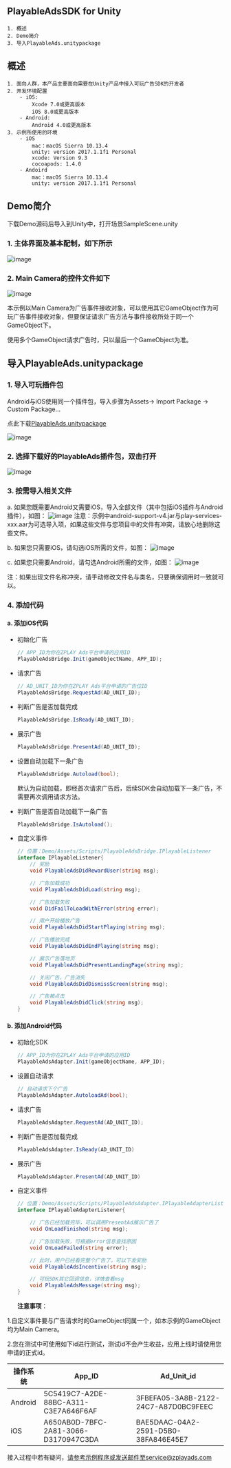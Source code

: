
## PlayableAdsSDK for Unity
    1. 概述
    2. Demo简介
    3. 导入PlayableAds.unitypackage

## 概述
    1. 面向人群，本产品主要面向需要在Unity产品中接入可玩广告SDK的开发者
    2. 开发环境配置
        - iOS:
            Xcode 7.0或更高版本
            iOS 8.0或更高版本
        - Android:
            Android 4.0或更高版本
    3. 示例所使用的环境
        - iOS
            mac：macOS Sierra 10.13.4
            unity: version 2017.1.1f1 Personal
            xcode: Version 9.3
            cocoapods: 1.4.0
        - Andoird
            mac：macOS Sierra 10.13.4
            unity: version 2017.1.1f1 Personal

## Demo简介
下载Demo源码后导入到Unity中，打开场景SampleScene.unity

### 1. 主体界面及基本配制，如下所示
![image](./images/image01.png)
### 2. Main Camera的控件文件如下
![image](./images/image02.png)

本示例以Main Camera为广告事件接收对象，可以使用其它GameObject作为可玩广告事件接收对象，但要保证请求广告方法与事件接收所处于同一个GameObject下。

使用多个GameObject请求广告时，只以最后一个GameObject为准。

## 导入PlayableAds.unitypackage

### 1. 导入可玩插件包
Android与iOS使用同一个插件包，导入步骤为Assets-> Import Package -> Custom Package...

点此下载[PlayableAds.unitypackage](./PlayableAds.unitypackage)

![image](./images/image03.png)

### 2. 选择下载好的PlayableAds插件包，双击打开
![image](./images/image04.png)

### 3. 按需导入相关文件
a. 如果您既需要Android又需要iOS，导入全部文件（其中包括iOS插件与Android插件），如图：
![image](./images/image05.png)
注意：示例中android-support-v4.jar与play-services-xxx.aar为可选导入项，如果这些文件与您项目中的文件有冲突，请放心地删除这些文件。

b. 如果您只需要iOS，请勾选iOS所需的文件，如图：
![image](./images/image20.png)

c. 如果您只需要Android，请勾选Android所需的文件，如图：
![image](./images/image21.png)

注：如果出现文件名称冲突，请手动修改文件名与类名，只要确保调用时一致就可以。

### 4. 添加代码
#### a. 添加iOS代码
-  初始化广告
    ```c#
    // APP_ID为你在ZPLAY Ads平台申请的应用ID
    PlayableAdsBridge.Init(gameObjectName, APP_ID);
    ```
- 请求广告
    ``` c#
    // AD_UNIT_ID为你在ZPLAY Ads平台申请的广告位ID
    PlayableAdsBridge.RequestAd(AD_UNIT_ID);
    ```
- 判断广告是否加载完成
    ``` c#
    PlayableAdsBridge.IsReady(AD_UNIT_ID);
    ```
- 展示广告
    ``` c#
    PlayableAdsBridge.PresentAd(AD_UNIT_ID);
    ```
- 设置自动加载下一条广告
   ``` c#
   PlayableAdsBridge.Autoload(bool);
   ```
   默认为自动加载，即经首次请求广告后，后续SDK会自动加载下一条广告，不需要再次调用请求方法。

- 判断广告是否自动加载下一条广告
   ``` c#
   PlayableAdsBridge.IsAutoload();
   ```
- 自定义事件
    ```c#
    // 位置：Demo/Assets/Scripts/PlayableAdsBridge.IPlayableListener
    interface IPlayableListener{
      	// 奖励
        void PlayableAdsDidRewardUser(string msg);

        // 广告加载成功
        void PlayableAdsDidLoad(string msg);

        // 广告加载失败
        void DidFailToLoadWithError(string error);

        // 用户开始播放广告
        void PlayableAdsDidStartPlaying(string msg);

        // 广告播放完成
        void PlayableAdsDidEndPlaying(string msg);

        // 展示广告落地页
        void PlayableAdsDidPresentLandingPage(string msg);

        // 关闭广告，广告消失
        void PlayableAdsDidDismissScreen(string msg);

        // 广告被点击
        void PlayableAdsDidClick(string msg);
    }
    ```

#### b. 添加Android代码
-  初始化SDK
    ``` c#
    // APP_ID为你在ZPLAY Ads平台申请的应用ID
    PlayableAdsAdapter.Init(gameObjectName, APP_ID);
    ```
- 设置自动请求
    ``` c#
    // 自动请求下个广告
    PlayableAdsAdapter.AutoloadAd(bool);
    ```
- 请求广告
    ``` c#
    PlayableAdsAdapter.RequestAd(AD_UNIT_ID);
    ```
- 判断广告是否加载完成
    ``` c#
    PlayableAdsAdapter.IsReady(AD_UNIT_ID)
    ```
- 展示广告
    ``` c#
    PlayableAdsAdapter.PresentAd(AD_UNIT_ID)
    ```
- 自定义事件
    ``` c#
    // 位置：Demo/Assets/Scripts/PlayableAdsAdapter.IPlayableAdapterListener
    interface IPlayableAdapterListener{

        // 广告已经加载完毕，可以调用PresentAd展示广告了
        void OnLoadFinished(string msg);

        // 广告加载失败，可根据error信息查找原因
        void OnLoadFailed(string error);

        // 此时，用户已经看完整个广告了，可以下发奖励
        void PlayableAdsIncentive(string msg);

        // 可玩SDK其它回调信息，详情查看msg
        void PlayableAdsMessage(string msg);
    }
    ```
    **注意事项**：

1.自定义事件要与广告请求时的GameObject同属一个，如本示例的GameObject均为Main Camera。

2.您在测试中可使用如下id进行测试，测试id不会产生收益，应用上线时请使用您申请的正式id。

| 操作系统    | App_ID                               | Ad_Unit_id                           |
| ------- | ------------------------------------ | ------------------------------------ |
| Android | 5C5419C7-A2DE-88BC-A311-C3E7A646F6AF | 3FBEFA05-3A8B-2122-24C7-A87D0BC9FEEC |
| iOS     | A650AB0D-7BFC-2A81-3066-D3170947C3DA | BAE5DAAC-04A2-2591-D5B0-38FA846E45E7 |



接入过程中若有疑问，请参考示例程序或发送邮件至service@zplayads.com
